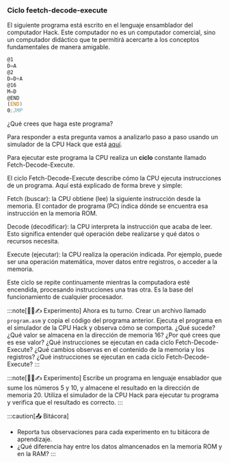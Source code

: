### Ciclo feetch-decode-execute

El siguiente programa está escrito en el lenguaje ensamblador del computador 
Hack. Este computador no es un computador comercial, sino un computador didáctico 
que te permitirá acercarte a los conceptos fundamentales de manera amigable.

``` asm
@1 
D=A 
@2 
D=D+A 
@16 
M=D 
@END
(END) 
0;JMP
```

¿Qué crees que haga este programa? 

Para responder a esta pregunta vamos a analizarlo paso a paso usando un simulador de la CPU Hack que está 
[aquí](https://nand2tetris.github.io/web-ide/cpu).

Para ejecutar este programa la CPU realiza un **ciclo** constante llamado Fetch-Decode-Execute.

El ciclo Fetch-Decode-Execute describe cómo la CPU ejecuta instrucciones de un programa. Aquí está explicado 
de forma breve y simple:

Fetch (buscar): la CPU obtiene (lee) la siguiente instrucción desde la memoria. El contador de programa (PC) 
indica dónde se encuentra esa instrucción en la memoria ROM.

Decode (decodificar): la CPU interpreta la instrucción que acaba de leer. Esto significa entender qué 
operación debe realizarse y qué datos o recursos necesita.

Execute (ejecutar): la CPU realiza la operación indicada. Por ejemplo, puede ser una operación matemática, 
mover datos entre registros, o acceder a la memoria.

Este ciclo se repite continuamente mientras la computadora esté encendida, procesando instrucciones una 
tras otra. Es la base del funcionamiento de cualquier procesador.

:::note[🧐🧪✍️ Experimento]
Ahora es tu turno. Crear un archivo llamado `program.asm` y copia el código del programa anterior. 
Ejecuta el programa en el simulador de la CPU Hack y observa cómo se comporta.
¿Qué sucede? ¿Qué valor se almacena en la dirección de memoria 16? ¿Por qué crees que es ese valor?
¿Qué instrucciones se ejecutan en cada ciclo Fetch-Decode-Execute?
¿Qué cambios observas en el contenido de la memoria y los registros?
¿Qué instrucciones se ejecutan en cada ciclo Fetch-Decode-Execute?
:::

:::note[🧐🧪✍️ Experimento]
Escribe un programa en lenguaje ensablador que sume los números 5 y 10, y almacene el resultado en la dirección de memoria 20.
Utiliza el simulador de la CPU Hack para ejecutar tu programa y verifica que el resultado es correcto.
:::

:::caution[📤 Bitácora] 
* Reporta tus observaciones para cada experimento en tu bitácora de aprendizaje.
* ¿Qué diferencia hay entre los datos almancenados en la memoria ROM y en la RAM?
:::

